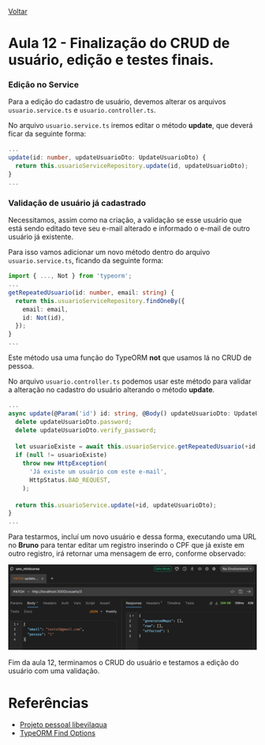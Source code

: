 [Voltar](../README.md)

# Aula 12 - Finalização do CRUD de usuário, edição e testes finais.

### Edição no Service
Para a edição do cadastro de usuário, devemos alterar os arquivos `usuario.service.ts` e `usuario.controller.ts`.

No arquivo `usuario.service.ts` iremos editar o método **update**, que deverá ficar da seguinte forma:

```typescript
...
update(id: number, updateUsuarioDto: UpdateUsuarioDto) {
  return this.usuarioServiceRepository.update(id, updateUsuarioDto);
}
...
```

### Validação de usuário já cadastrado

Necessitamos, assim como na criação, a validação se esse usuário que está sendo editado teve seu e-mail alterado e informado o e-mail de outro usuário já existente.

Para isso vamos adicionar um novo método dentro do arquivo `usuario.service.ts`, ficando da seguinte forma:

```typescript
import { ..., Not } from 'typeorm';
...
getRepeatedUsuario(id: number, email: string) {
  return this.usuarioServiceRepository.findOneBy({
    email: email,
    id: Not(id),
  });
}
...
```

Este método usa uma função do TypeORM **not** que usamos lá no CRUD de pessoa.

No arquivo `usuario.controller.ts` podemos usar este método para validar a alteração no cadastro do usuário alterando o método **update**.

```typescript
...
async update(@Param('id') id: string, @Body() updateUsuarioDto: UpdateUsuarioDto) {
  delete updateUsuarioDto.password;
  delete updateUsuarioDto.verify_password;

  let usuarioExiste = await this.usuarioService.getRepeatedUsuario(+id, updateUsuarioDto.email);
  if (null != usuarioExiste)
    throw new HttpException(
      'Já existe um usuário com este e-mail',
      HttpStatus.BAD_REQUEST,
    );

  return this.usuarioService.update(+id, updateUsuarioDto);
}
...
```

Para testarmos, incluí um novo usuário e dessa forma, executando uma URL no **Bruno** para tentar editar um registro inserindo o CPF que já existe em outro registro, irá retornar uma mensagem de erro, conforme observado:

![Retorno do cadastro](../images/aula-12/1_retorno_usebruno.png)

Fim da aula 12, terminamos o CRUD do usuário e testamos a edição do usuário com uma validação.

# Referências
- [Projeto pessoal libevilaqua](https://github.com/BevilaquaBruno/libevilaqua-backend-nest)
- [TypeORM Find Options](https://orkhan.gitbook.io/typeorm/docs/find-options)
